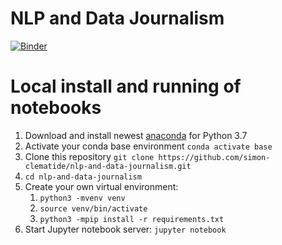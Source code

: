 # NLP and Data Journalism
[![Binder](http://mybinder.org/badge_logo.svg)](http://mybinder.org/v2/gh/simon-clematide/nlp-and-data-journalism/dev)




# Local install and running of notebooks
1. Download and install newest [anaconda](https://www.anaconda.com/distribution/) for Python 3.7
2. Activate your conda base environment `conda activate base`
3. Clone this repository `git clone https://github.com/simon-clematide/nlp-and-data-journalism.git`
4. `cd nlp-and-data-journalism`
5. Create your own virtual environment:
	1. `python3 -mvenv venv`
	2. `source venv/bin/activate`
	3. `python3 -mpip install -r requirements.txt`
6. Start Jupyter notebook server: `jupyter notebook`


